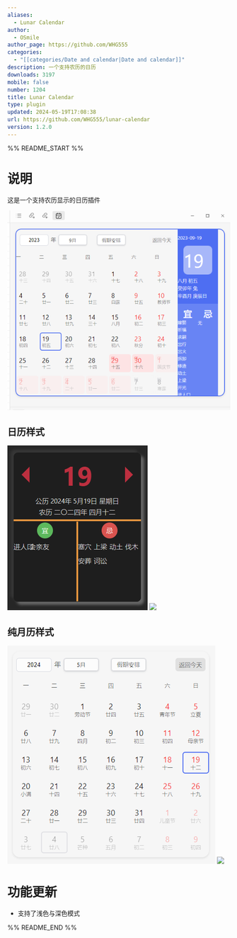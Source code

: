 ```yaml
---
aliases:
  - Lunar Calendar
author:
  - OSmile
author_page: https://github.com/WHG555
categories:
  - "[[categories/Date and calendar|Date and calendar]]"
description: 一个支持农历的日历
downloads: 3197
mobile: false
number: 1204
title: Lunar Calendar
type: plugin
updated: 2024-05-19T17:08:38
url: https://github.com/WHG555/lunar-calendar
version: 1.2.0
---
```


%% README_START %%

# 说明
这是一个支持农历显示的日历插件

![](https://raw.githubusercontent.com/WHG555/lunar-calendar/HEAD/screenshot.png)

## 日历样式
![](https://raw.githubusercontent.com/WHG555/lunar-calendar/HEAD/calendar-day.png) ![](calendar-day-night.png)
## 纯月历样式
![](https://raw.githubusercontent.com/WHG555/lunar-calendar/HEAD/calendar-lunar.png) ![](calendar-lunar-night.png)

# 功能更新
- 支持了浅色与深色模式


%% README_END %%